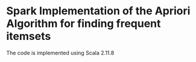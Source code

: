 # Spark Implementation of the Apriori Algorithm for finding frequent itemsets

The code is implemented using Scala 2.11.8
